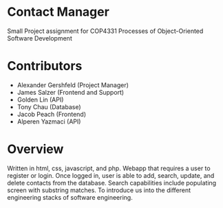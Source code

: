 # Contact Manager
Small Project assignment for COP4331 Processes of Object-Oriented Software Development

# Contributors
- Alexander Gershfeld (Project Manager)
- James Salzer (Frontend and Support)
- Golden Lin (API)
- Tony Chau (Database)
- Jacob Peach (Frontend)
- Alperen Yazmaci (API)

# Overview
Written in html, css, javascript, and php. Webapp that requires a user to register or login. Once logged in, user is able to add, search, update, and delete contacts from the database.
Search capabilities include populating screen with substring matches. To introduce us into the different engineering stacks of software engineering.
